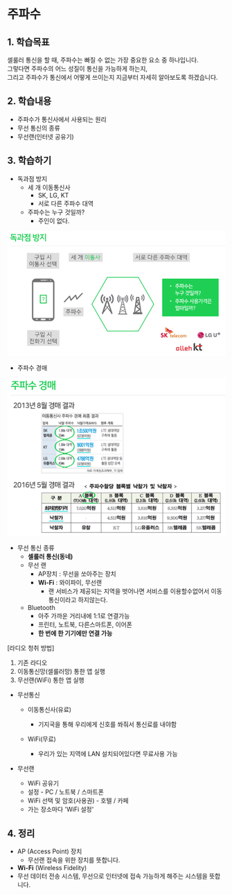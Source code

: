 # 주파수



## 1. 학습목표

셀룰러 통신을 할 때, 주파수는 빠질 수 없는 가장 중요한 요소 중 하나입니다.<br>
그렇다면 주파수의 어느 성질이 통신을 가능하게 하는지,<br>
그리고 주파수가 통신에서 어떻게 쓰이는지 지금부터 자세히 알아보도록 하겠습니다.





## 2. 학습내용

- 주파수가 통신사에서 사용되는 원리
- 무선 통신의 종류
- 무선랜(인터넷 공유기)





## 3. 학습하기

- 독과점 방지
  - 세 개 이동통신사
    - SK, LG, KT
    - 서로 다른 주파수 대역
  - 주파수는 누구 것일까?
    - 주인이 없다.

<img src="images/image-20200904092645952.png" alt="image-20200904092645952" style="zoom:67%;" />

- 주파수 경매

<img src="images/image-20200904092906497.png" alt="image-20200904092906497" style="zoom: 80%;" />

- 무선 통신 종류
  - **셀룰러 통신(동네)**
  - 무선 랜
    - AP장치 : 무선을 쏘아주는 장치 
    - **Wi-Fi** : 와이파이, 무선랜
      - 랜 서비스가 제공되는 지역을 벗어나면 서비스를 이용할수없어서 이동통신이라고 하지않는다.
  - Bluetooth
    - 아주 가까운 거리내에 1:1로 연결가능
    - 프린터, 노트북, 다른스마트폰, 이어폰
    - **한 번에 한 기기에만 연결 가능**



[라디오 청취 방법]

1. 기존 라디오
2. 이동통신망(셀룰러망) 통한 앱 실행
3. 무선랜(WiFi) 통한 앱 실행



- 무선통신

  - 이동통신사(유료)

    - 기지국을 통해 우리에게 신호를 쏴줘서 통신료를 내야함

      

  - WiFi(무료)

    - 우리가 있는 지역에 LAN 설치되어있다면 무료사용 가능



- 무선랜
  - WiFi 공유기
  - 설정 - PC / 노트북 / 스마트폰
  - WiFi 선택 및 암호(사용권) - 호텔 / 카페
  - 가는 장소마다 'WiFi 설정'



## 4. 정리

- AP (Access Point) 장치
  - 무선랜 접속을 위한 장치를 뜻합니다.
- **Wi-Fi** (Wireless Fidelity)
- 무선 데이터 전송 시스템, 무선으로 인터넷에 접속 가능하게 해주는 시스템을 뜻합니다.



